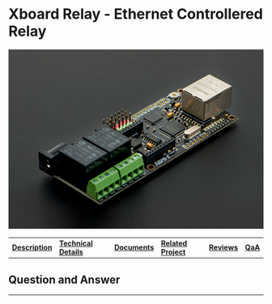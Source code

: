 # **Xboard Relay - Ethernet Controllered Relay**

<img src="../static/xboard_relay.png">

|                                    |                                                |                                 |                                             |                             |                     |
| :--------------------------------- | :--------------------------------------------- | :------------------------------ | :------------------------------------------ | :-------------------------- | :------------------ |
| [**Description**](../varFormat.md) | [**Technical Details**](./technicalDetails.md) | [**Documents**](./documents.md) | [**Related Project**](./relatedProjects.md) | [**Reviews**](./reviews.md) | [**QaA**](./QnA.md) |

## **Question and Answer**

---
